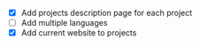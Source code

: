 - [x] Add projects description page for each project 
- [ ] Add multiple languages
- [x] Add current website to projects
